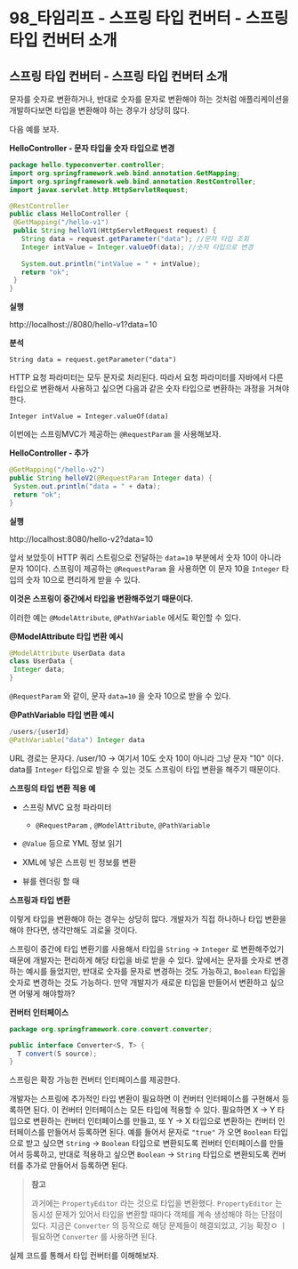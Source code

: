 # 98_타임리프 - 스프링 타입 컨버터 - 스프링 타입 컨버터 소개

## 스프링 타입 컨버터 - 스프링 타입 컨버터 소개

문자를 숫자로 변환하거나, 반대로 숫자를 문자로 변환해야 하는 것처럼 애플리케이션을 개발하다보면 타입을 변환해야 하는 경우가 상당히 많다.

다음 예를 보자.



**HelloController - 문자 타입을 숫자 타입으로 변경**

```java
package hello.typeconverter.controller;
import org.springframework.web.bind.annotation.GetMapping;
import org.springframework.web.bind.annotation.RestController;
import javax.servlet.http.HttpServletRequest;

@RestController
public class HelloController {
 @GetMapping("/hello-v1")
 public String helloV1(HttpServletRequest request) {
   String data = request.getParameter("data"); //문자 타입 조회
   Integer intValue = Integer.valueOf(data); //숫자 타입으로 변경
 
   System.out.println("intValue = " + intValue);
   return "ok";
 }
}
```

**실행**

http://localhost://8080/hello-v1?data=10



**분석**

`String data = request.getParameter("data")`

HTTP 요청 파라미터는 모두 문자로 처리된다. 따라서 요청 파라미터를 자바에서 다른 타입으로 변환해서 사용하고 싶으면 다음과 같은 숫자 타입으로 변환하는 과정을 거쳐야 한다.

`Integer intValue = Integer.valueOf(data)`

이번에는 스프링MVC가 제공하는 `@RequestParam` 을 사용해보자.



**HelloController - 추가**

```java
@GetMapping("/hello-v2")
public String helloV2(@RequestParam Integer data) {
 System.out.println("data = " + data);
 return "ok";
}
```

**실행**

http://localhost:8080/hello-v2?data=10

앞서 보았듯이 HTTP 쿼리 스트링으로 전달하는 `data=10` 부분에서 숫자 10이 아니라 문자 10이다. 스프링이 제공하는 `@RequestParam` 을 사용하면 이 문자 10을 `Integer` 타입의 숫자 10으로 편리하게 받을 수 있다.

**이것은 스프링이 중간에서 타입을 변환해주었기 때문이다.**

이러한 예는 `@ModelAttribute`, `@PathVariable` 에서도 확인할 수 있다.



**@ModelAttribute 타입 변환 예시**

```java
@ModelAttribute UserData data
class UserData {
 Integer data;
}
```

`@RequestParam` 와 같이, 문자 `data=10` 을 숫자 10으로 받을 수 있다.



**@PathVariable 타입 변환 예시**

```java
/users/{userId}
@PathVariable("data") Integer data
```

URL 경로는 문자다. /user/10 -> 여기서 10도 숫자 10이 아니라 그냥 문자 "10" 이다. data를 `Integer` 타입으로 받을 수 있는 것도 스프링이 타입 변환을 해주기 때문이다.



**스프링의 타입 변환 적용 예**

* 스프링 MVC 요청 파라미터
  * `@RequestParam` , `@ModelAttribute`, `@PathVariable`
* `@Value` 등으로 YML 정보 읽기
* XML에 넣은 스프링 빈 정보를 변환

* 뷰를 렌더링 할 때



**스프링과 타입 변환**

이렇게 타입을 변환해야 하는 경우는 상당히 많다. 개발자가 직접 하나하나 타입 변환을 해야 한다면, 생각만해도 괴로울 것이다.

스프링이 중간에 타입 변환기를 사용해서 타입을 `String` -> `Integer` 로 변환해주었기 때문에 개발자는 편리하게 해당 타입을 바로 받을 수 있다. 앞에서는 문자를 숫자로 변경하는 예시를 들었지만, 반대로 숫자를 문자로 변경하는 것도 가능하고, `Boolean` 타입을 숫자로 변경하는 것도 가능하다. 만약 개발자가 새로운 타입을 만들어서 변환하고 싶으면 어떻게 해야할까?



**컨버터 인터페이스**

```java
package org.springframework.core.convert.converter;

public interface Converter<S, T> {
  T convert(S source);
}
```

스프링은 확장 가능한 컨버터 인터페이스를 제공한다.

개발자는 스프링에 추가적인 타입 변환이 필요하면 이 컨버터 인터페이스를 구현해서 등록하면 된다. 이 컨버터 인터페이스는 모든 타입에 적용할 수 있다. 필요하면 X -> Y 타입으로 변환하는 컨버터 인터페이스를 만들고, 또 Y -> X 타입으로 변환하는 컨버터 인터페이스를 만들어서 등록하면 된다. 예를 들어서 문자로 `"true"` 가 오면 `Boolean` 타입으로 받고 싶으면 `String` -> `Boolean` 타입으로 변환되도록 컨버터 인터페이스를 만들어서 등록하고, 반대로 적용하고 싶으면 `Boolean` -> `String` 타입으로 변환되도록 컨버터를 추가로 만들어서 등록하면 된다.



> **참고**
>
> 과거에는 `PropertyEditor` 라는 것으로 타입을 변환했다. `PropertyEditor` 는 동시성 문제가 있어서 타입을 변환할 때마다 객체를 계속 생성해야 하는 단점이 있다. 지금은 `Converter` 의 등작으로 해당 문제들이 해결되었고, 기능 확장ㅇ ㅣ필요하면 `Converter` 를 사용하면 된다.

실제 코드를 통해서 타입 컨버터를 이해해보자.



